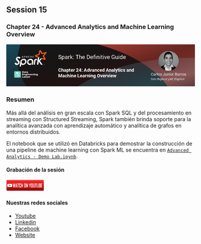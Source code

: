## Session 15
### Chapter 24 - Advanced Analytics and Machine Learning Overview

![Banner Session 15](../assets/banner_session_15.png)

### Resumen
Más allá del análisis en gran escala con Spark SQL y del procesamiento en streaming con Structured Streaming, Spark también brinda soporte para la analítica avanzada con aprendizaje automático y analítica de grafos en entornos distribuidos.

El notebook que se utilizó en Databricks para demostrar la construcción de una pipeline de machine learning con Spark ML se encuentra en [`Advanced Analytics - Demo Lab.ipynb`](Advanced%20Analytics%20-%20Demo%20Lab.ipynb).

#### Grabación de la sesión
[![Watch Session 15](../assets/youtube.png)](https://www.youtube.com/watch?v=28T-vSLznsw)


#### Nuestras redes sociales
* [Youtube](https://www.youtube.com/channel/UCqFCoUEvxR23ymmih0GD7mQ?sub_confirmation=1 'Subscríbate al canal')
* [Linkedin](https://www.linkedin.com/company/data-engineering-latam/ 'Síganos en Linkedin')
* [Facebook](https://www.facebook.com/dataengineeringlatam/ 'Síganos en Facebook')
* [Website](https://expy.bio/dataengineeringlatam 'Nuestro website')
